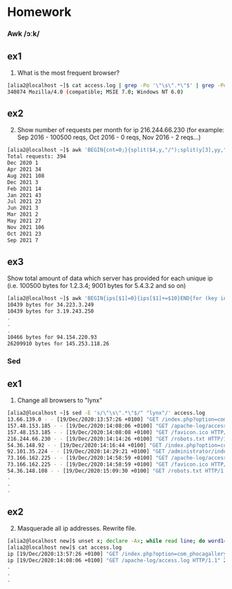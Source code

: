 # Homework

### Awk /ɔːk/

## ex1

1. What is the most frequent browser?

```bash
[alia2@localhost ~]$ cat access.log | grep -Po '\"\s\".*\"$' | grep -Po '[^\"]{1,}' | awk -F '"' '{arr[$1]+=1}END{for (ip in arr) print arr[ip], ip}' | uniq |sort -k1n | tail -n3 | head -n1
340874 Mozilla/4.0 (compatible; MSIE 7.0; Windows NT 6.0)
```

## ex2

2. Show number of requests per month for ip 216.244.66.230 (for example: Sep 2016 - 100500 reqs, Oct 2016 - 0 reqs, Nov 2016 - 2 reqs...)

```bash
[alia2@localhost ~]$ awk 'BEGIN{cnt=0;}{split($4,y,"/");split(y[3],yy,":");if($1=="216.244.66.230"){r[sprintf("%s %s",y[2],yy[1])]+=1;cnt+=1;}}END{for (i in r) print i, r[i]; print "Total requests:",cnt}' access.log | sort -k1,1M | sort -k2n
Total requests: 394
Dec 2020 1
Apr 2021 34
Aug 2021 108
Dec 2021 3
Feb 2021 14
Jan 2021 43
Jul 2021 23
Jun 2021 3
Mar 2021 2
May 2021 27
Nov 2021 106
Oct 2021 23
Sep 2021 7
```

## ex3

Show total amount of data which server has provided for each unique ip (i.e. 100500 bytes for 1.2.3.4; 9001 bytes for 5.4.3.2 and so on)

```bash
[alia2@localhost ~]$ awk 'BEGIN{ips[$1]=0}{ips[$1]+=$10}END{for (key in ips) print ips[key]" bytes for "key}' access.log
10439 bytes for 34.223.3.249
10439 bytes for 3.19.243.250
.
.
.
10466 bytes for 94.154.220.93
26209910 bytes for 145.253.118.26
```

### Sed

## ex1

1. Change all browsers to "lynx"

```bash
[alia2@localhost ~]$ sed -E 's/\"\s\".*\"$/" "lynx"/' access.log
13.66.139.0 - - [19/Dec/2020:13:57:26 +0100] "GET /index.php?option=com_phocagallery&view=category&id=1:almhuette-raith&Itemid=53 HTTP/1.1" 200 32653 "-" "lynx"
157.48.153.185 - - [19/Dec/2020:14:08:06 +0100] "GET /apache-log/access.log HTTP/1.1" 200 233 "-" "lynx"
157.48.153.185 - - [19/Dec/2020:14:08:08 +0100] "GET /favicon.ico HTTP/1.1" 404 217 "http://www.almhuette-raith.at/apache-log/access.log" "lynx"
216.244.66.230 - - [19/Dec/2020:14:14:26 +0100] "GET /robots.txt HTTP/1.1" 200 304 "-" "lynx"
54.36.148.92 - - [19/Dec/2020:14:16:44 +0100] "GET /index.php?option=com_phocagallery&view=category&id=2%3Awinterfotos&Itemid=53 HTTP/1.1" 200 30662 "-" "lynx"
92.101.35.224 - - [19/Dec/2020:14:29:21 +0100] "GET /administrator/index.php HTTP/1.1" 200 4263 "" "lynx"
73.166.162.225 - - [19/Dec/2020:14:58:59 +0100] "GET /apache-log/access.log HTTP/1.1" 200 1299 "-" "lynx"
73.166.162.225 - - [19/Dec/2020:14:58:59 +0100] "GET /favicon.ico HTTP/1.1" 404 217 "http://www.almhuette-raith.at/apache-log/access.log" "lynx"
54.36.148.108 - - [19/Dec/2020:15:09:30 +0100] "GET /robots.txt HTTP/1.1" 200 304 "-" "lynx"
.
.
.
```

## ex2

2. Masquerade all ip addresses. Rewrite file.

```bash
[alia2@localhost new]$ unset x; declare -Ax; while read line; do word1=&(echo $line | sed 's/[//'); word2=$(echo $line | sed 's/[^"["]*//'); if [[ ${x[${word1}]} == "" ]]; then x[${word1}]='ip'; fi; echo ${x[${word1}]} $word2 >> dump; done < access.log; mv dump access.log
[alia2@localhost new]$ cat access.log
ip [19/Dec/2020:13:57:26 +0100] "GET /index.php?option=com_phocagallery&view=category&id=1:almhuette-raith&Itemid=53 HTTP/1.1" 200 32653 "-" "Mozilla/5.0 (compatible; bingbot/2.0; +http://www.bing.com/bingbot.htm)" "-"
ip [19/Dec/2020:14:08:06 +0100] "GET /apache-log/access.log HTTP/1.1" 200 233 "-" "Mozilla/5.0 (Windows NT 6.3; Win64; x64) AppleWebKit/537.36 (KHTML, like Gecko) Chrome/87.0.4280.88 Safari/537.36" "-"
.
.
.
```
